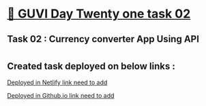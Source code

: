 # [🔗 GUVI Day Twenty one task 02]()

## Task 02 : Currency converter App Using API

#

## Created task deployed on below links :

<a href="">Deployed in Netlify link need to add</a>

<a href="">Deployed in Github.io link need to add</a>

#
